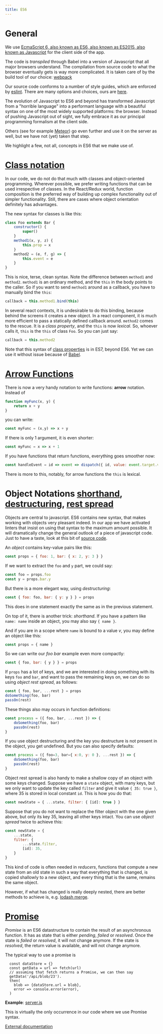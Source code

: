```yaml
---
title: ES6
---
```


# General

We use
[EcmaScript 6, also known as ES6, also known as ES2015, also known as Javascript](https://babeljs.io/learn-es2015/)
for the client side of the app.

The code is *transpiled* through Babel into a version of Javascript that all major browsers understand.
The compilation from source code to what the browser eventually gets is way more complicated.
It is taken care of by the build tool of our choice: 
[webpack](https://webpack.js.org)

Our source code conforms to a number of style guides, which are enforced by
[eslint](http://eslint.org).
There are many options and choices, ours are
[here]({{site.repBase}}/client/eslint.yaml).

The evolution of Javascript to ES6 and beyond has transformed Javascript from a "horrible language" into a performant
language with a beautiful syntax on one of the most widely supported platforms: the browser.
Instead of pushing Javascript out of sight, we fully embrace it as our principal programming formalism at the client side.

Others (see for example [Meteor](https://www.meteor.com))
go even further and use it on the server as well, but we have not (yet) taken that step.

We highlight a few, not all, concepts in ES6 that we make use of.

# [Class notation](ihttps://babeljs.io/learn-es2015/#ecmascript-2015-features-classes)
In our code, we do not do that much with classes and object-oriented programming.
Wherever possible, we prefer writing functions that can be used irrespective of classes.
In the React/Redux world, function composition is the preferred way of building up complex functionality
out of simpler functionality.
Still, there are cases where object orientation definitely has advantages.

The new syntax for classes is like this:

```javascript
class Foo extends Bar {
    constructor() {
        super()
    }
    method1(x, y, z) {
        this.prop = x
    }
    method2 = (e, f, g) => {
        this.event = e
    }
}
```

This is nice, terse, clean syntax.
Note the difference between `method1` and `method2`.
`method1` is an ordinary method, and the `this` in the body points to the caller.
So if you want to send `method1` around as a callback, you have to manually bind the `this`:

```javascript
callback = this.method1.bind(this)
```

In several react contexts, it is undesirable to do this binding, because behind the screens it creates a new object.
In a react component, it is much more efficient to pass a statically defined callback around.
`method2` comes to the rescue. It is a *class property*, and the `this` is now *lexical*.
So, whoever calls it, `this` is the `this` of class `Foo`. So you can just say:

```javascript
callback = this.method2
```

Note that this syntax of [class properties](http://borgs.cybrilla.com/tils/es7-class-properties/) is in ES7, beyond ES6.
Yet we can use it without issue because of [Babel](https://babeljs.io/docs/plugins/transform-class-properties/).

# [Arrow Functions](https://babeljs.io/learn-es2015/#ecmascript-2015-features-arrows-and-lexical-this)
There is now a very handy notation to write functions: **arrow** notation. Instead of

```javascript
function myFunc(x, y) {
    return x + y
}
```

you can write:

```javascript
const myFunc = (x,y) => x + y
```

If there is only 1 argument, it is even shorter:

```javascript
const myFunc = x => x + 1
```

If you have functions that return functions, everything goes smoother now:

```javascript
const handleEvent = id => event => dispatch({ id, value: event.target.value }) 
```

There is more to this, notably, for arrow functions the `this` is lexical.

# Object Notations [shorthand](https://developer.mozilla.org/nl/docs/Web/JavaScript/Reference/Operators/Object_initializer), [destructuring](https://babeljs.io/learn-es2015/#ecmascript-2015-features-destructuring), [rest spread](https://babeljs.io/learn-es2015/#ecmascript-2015-features-destructuring)
Objects are central to javascript. ES6 contains new syntax, that makes working with objects
very pleasant indeed. In our app we have activated linters that insist on using that syntax to the maximum
amount possible. 
It will dramatically change the general outlook of a piece of javascript code.
Just to have a taste, look at this bit of
[source code]({{site.appBase}}/object/FilterCompute.jsx).

An *object* contains key-value pairs like this:

```javascript
const props = { foo: 1, bar: { x: 2, y: 3 } }
```

If we want to extract the `foo` and `y` part, we could say:

```javascript
const foo = props.foo
const y = props.bar.y
```

But there is a more elegant way, using *destructuring*:

```javascript
const { foo: foo, bar: { y: y } } = props
```

This does in one statement exactly the same as in the previous statement.

On top of it, there is another trick: *shorthand*.
If you have a pattern like ` name: name ` inside an object, you may also say `{ name }`.

And if you are in a scope where `name` is bound to a value *v*, you may define an object like this:

```javascript
const props = { name }
```

So we can write our *foo bar* example even more compactly:

```javascript
const { foo, bar: { y } } = props
```

If `props` has a lot of keys, and we are interested in doing something with its keys `foo` and `bar`,
and want to pass the remaining keys on, we can do so using *object rest spread*, as follows:

```javascript
const { foo, bar, ...rest } = props
doSomething(foo, bar)
passOn(rest)
```

These things also may occurs in function definitions:

```javascript
const process = ({ foo, bar, ...rest }) => {
    doSomething(foo, bar)
    passOn(rest)
}
```

If you use object destructuring and the key you destructure is not present in the object, you get undefined.
But you can also specify defaults:

```javascript
const process = ({ foo=3, bar={ x:0, y: 0 }, ...rest }) => {
    doSomething(foo, bar)
    passOn(rest)
}
```
Object rest spread is also handy to make a shallow copy of an object with some keys changed.
Suppose we have a `state` object, with many keys, but we only want to update the key called `filter`
and give it value `{ 35: true }`, where 35 is stored in local constant `id`.
This is how you do that:

```javascript
const newState = { ...state, filter: { [id]: true } }
```

Suppose that you do not want to replace the filter object with the one given above, but only its key 35, leaving
all other keys intact. You can use *object spread* twice to achieve this:

```javascript
const newState = {
    ...state,
    filter: {
        ...state.filter,
        [id]: 35,
    }
}
```

This kind of code is often needed in *reducers*, functions that compute a new state from an old state in such a way
that everything that is changed, is copied shallowly to a new object, and every thing that is the same, remains
the same object.

However, if what has changed is really deeply nested, there are better methods to achieve is, e.g. 
[lodash merge](https://lodash.com/docs/#merge).

# [Promise](https://developer.mozilla.org/en-US/docs/Web/JavaScript/Reference/Global_Objects/Promise)
*Promise* is an ES6 datastructure to contain the result of an asynchronous function.
It has as state that is either *pending*, *failed* or *resolved*.
Once the state is *failed* or *resolved*, it will not change anymore.
If the state is *resolved*, the return value is available, and will not change anymore.

The typical way to use a promise is

```
  const dataStore = {}
  const getData = url => fetch(url)
  // assuming that fetch returns a Promise, we can then say
  getData('/api/blob/23').
  then(
    blob => {dataStore.url = blob},
    error => console.error(error),
  )
```

**Example**: [server.js]({{site.libBase}}/server.js)

This is virtually the only occurrence in our code where we use Promise syntax.

[External documentation](https://developer.mozilla.org/en-US/docs/Web/JavaScript/Reference/Global_Objects/Promise)
